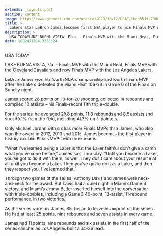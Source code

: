 ```yaml
--- 
extends: _layouts.post 
section: content 
image: https://www.gannett-cdn.com/presto/2020/10/12/USAT/fbeb3519-7000-4819-a8d2-31e4f2eca4ae-GTY_1279727788.jpg?crop=3513,1977,x0,y0&width=3200&height=1801&format=pjpg&auto=webp 
title: > 
  Lakers star LeBron James becomes first NBA player to win Finals MVP with three teams 
description: > 
  USA TODAYLAKE BUENA VISTA, Fla. – Finals MVP with the Miami Heat, Finals MVP with the Cleveland Cavaliers and now Finals MVP with the Los Angeles Lakers.LeBron James won his fourth NBA championship and fourth Finals MVP after the Lakers defeated the Miami Heat 106-93 in Game 6 of the Finals on Sunday night.James scored 28 points on 13-for-20 shooting, collected 14 rebounds and compiled 10 assists – his Finals-record 11th triple-double.James becomes the first player in history to claim Finals MVPs with three teams.“Until you become a Laker, you've got to do it with them, as well. 
date: 1602471204.3330324 
--- 
```

USA TODAY

LAKE BUENA VISTA, Fla. – Finals MVP with the Miami Heat, Finals MVP with the Cleveland Cavaliers and now Finals MVP with the Los Angeles Lakers.

LeBron James won his fourth NBA championship and fourth Finals MVP after the Lakers defeated the Miami Heat 106-93 in Game 6 of the Finals on Sunday night.

James scored 28 points on 13-for-20 shooting, collected 14 rebounds and compiled 10 assists – his Finals-record 11th triple-double.

For the series, he averaged 29.8 points, 11.8 rebounds and 8.5 assists and shot 59.1% from the field, including 41.7% on 3-pointers.

Only Michael Jordan with six has more Finals MVPs than James, who also won the award in 2012, 2013 and 2016. James becomes the first player in history to claim Finals MVPs with three teams.

"What I've learned being a Laker is that the Laker faithful don't give a damn what you've done before,” James said Thursday. “Until you become a Laker, you've got to do it with them, as well. They don't care about your resume at all until you become a Laker. Then you've got to do it as a Laker, and then they respect you. I've learned that.”

Through two games of the series, Anthony Davis and James were neck-and-neck for the award. But Davis had a quiet night in Miami’s Game 3 victory, and Miami’s Jimmy Butler inserted himself into the conversation with triple-doubles, including a Game 3 40-point, 13-assist, 11-rebound performance, in two victories.

As the series wore on, James, 35, began to leave his imprint on the series. He had at least 25 points, nine rebounds and seven assists in every game.

James had 11 points, nine rebounds and six assists in the first half of the series clincher as Los Angeles built a 64-36 lead.